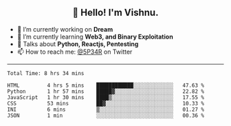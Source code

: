 <h2 align="center">👋 Hello! I'm Vishnu.</h2>


- 🔭 I’m currently working on **Dream**
- 🌱 I’m currently learning **Web3, and Binary Exploitation**
- 💬 Talks about **Python, Reactjs, Pentesting**
- 📫 How to reach me: [@5P34R](https://twitter.com/Vishnu27302693) on Twitter

---
<!--START_SECTION:waka-->

```text
Total Time: 8 hrs 34 mins

HTML         4 hrs 5 mins    ████████████░░░░░░░░░░░░░   47.63 %
Python       1 hr 57 mins    █████▓░░░░░░░░░░░░░░░░░░░   22.82 %
JavaScript   1 hr 30 mins    ████▒░░░░░░░░░░░░░░░░░░░░   17.55 %
CSS          53 mins         ██▓░░░░░░░░░░░░░░░░░░░░░░   10.33 %
INI          6 mins          ▒░░░░░░░░░░░░░░░░░░░░░░░░   01.27 %
JSON         1 min           ░░░░░░░░░░░░░░░░░░░░░░░░░   00.36 %
```

<!--END_SECTION:waka-->
